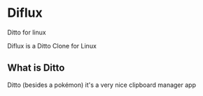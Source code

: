 # Diflux

Ditto for linux

Diflux is a Ditto Clone for Linux

## What is Ditto

Ditto (besides a pokémon) it's a very nice clipboard manager app